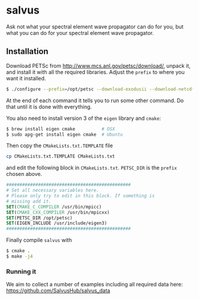 # salvus
Ask not what your spectral element wave propagator can do for you, but what you can do for your spectral element wave propagator.

## Installation

Download PETSc from http://www.mcs.anl.gov/petsc/download/, unpack it, and install it with all the required libraries. Adjust the `prefix` to where you want it installed.


```bash
$ ./configure --prefix=/opt/petsc --download-exodusii --download-netcdf --download-hdf5 --download-chaco
```

At the end of each command it tells you to run some other command. Do that
until it is done with everything.

You also need to install version 3 of the `eigen` library and `cmake`:

```bash
$ brew install eigen cmake          # OSX
$ sudo apg-get install eigen cmake  # Ubuntu
```

Then copy the `CMakeLists.txt.TEMPLATE` file

```bash
cp CMakeLists.txt.TEMPLATE CMakeLists.txt
```

and edit the following block in `CMakeLists.txt`. `PETSC_DIR` is the `prefix` chosen above.

```cmake
###############################################
# Set all necessary variables here.
# Please only try to edit in this block. If something is
# missing add it.
SET(CMAKE_C_COMPILER /usr/bin/mpicc)
SET(CMAKE_CXX_COMPILER /usr/bin/mpicxx)
SET(PETSC_DIR /opt/petsc)
SET(EIGEN_INCLUDE /usr/include/eigen3)
###############################################
```

Finally compile `salvus` with

```bash
$ cmake .
$ make -j4
```

### Running it

We aim to collect a number of examples including all required data here: https://github.com/SalvusHub/salvus_data